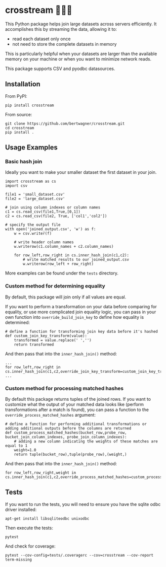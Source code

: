 # crosstream 🐍🌊🤝

This Python package helps join large datasets across servers efficiently. It accomplishes this by streaming the data, allowing it to:
 - read each dataset only once
 - not need to store the complete datasets in memory

This is particularly helpful when your datasets are larger than the available memory on your machine or when you want to minimize network reads.

This package supports CSV and pyodbc datasources.

## Installation

From PyPI:
```
pip install crosstream
```

From source:

```
git clone https://github.com/bertwagner/crosstream.git
cd crosstream
pip install .
```

## Usage Examples

### Basic hash join

Ideally you want to make your smaller dataset the first dataset in your join.

```
import crosstream as cs
import csv

file1 = 'small_dataset.csv'
file2 = 'large_dataset.csv'

# join using column indexes or column names
c1 = cs.read_csv(file1,True,[0,1])
c2 = cs.read_csv(file2, True, ['col1','col2'])

# specify the output file
with open('joined_output.csv', 'w') as f:
    w = csv.writer(f)
    
    # write header column names
    w.writerow(c1.column_names + c2.column_names)

    for row_left,row_right in cs.inner_hash_join(c1,c2):
        # write matched results to our joined_output.csv
        w.writerow(row_left + row_right)
```

More examples can be found under the `tests` directory.

### Custom method for determining equality

By default, this package will join only if all values are equal.

If you want to perform a transformation on your data before comparing for equality, or use more complicated join equality logic, you can pass in your own function into `override_build_join_key` to define how equality is determined:

```
# define a function for transforming join key data before it's hashed
def custom_join_key_transform(value):
    transformed = value.replace(' ','')
    return transformed
```

And then pass that into the `inner_hash_join()` method:

```
...
for row_left,row_right in cs.inner_hash_join(c1,c2,override_join_key_transform=custom_join_key_transform)
...
```

### Custom method for processing matched hashes

By default this package returns tuples of the joined rows. If you want to customize what the output of your matched data looks like (perform transformations after a match is found), you can pass a function to the `override_process_matched_hashes` argument:

```
# define a function for performing additional transformations or adding additional outputs before the columns are returned
def custom_process_matched_hashes(bucket_row,probe_row, bucket_join_column_indexes, probe_join_column_indexes):
    # adding a new column indicating the weights of these matches are equal to 1
    weight=1.0
    return tuple(bucket_row),tuple(probe_row),(weight,)
```

And then pass that into the `inner_hash_join()` method:

```
for row_left,row_right,weight in cs.inner_hash_join(c1,c2,override_process_matched_hashes=custom_process_matched_hashes):
```


## Tests

If you want to run the tests, you will need to ensure you have the sqlite odbc driver installed:

```
apt-get install libsqliteodbc unixodbc
```

Then execute the tests:

```
pytest
```

And check for coverage:

```
pytest --cov-config=tests/.coveragerc --cov=crosstream --cov-report term-missing
```
